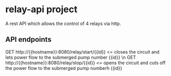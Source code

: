 # relay-api project

A rest API which allows the control of 4 relays via http.

## API endpoints

GET http://{{hostname}}:8080/relay/start/{{id}} <= closes the circuit and lets power flow to the submerged pump number {{id}} \n
GET http://{{hostname}}:8080/relay/stop/{{id}} <= opens the circuit and cuts off the power flow to the submerged pump numberh {{id}}

